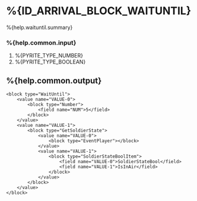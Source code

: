 # %{ID_ARRIVAL_BLOCK_WAITUNTIL}

%{help.waituntil.summary}

### %{help.common.input}

1. %{PYRITE_TYPE_NUMBER}
2. %{PYRITE_TYPE_BOOLEAN}

## %{help.common.output}

```
<block type="WaitUntil">
    <value name="VALUE-0">
        <block type="Number">
            <field name="NUM">5</field>
        </block>
    </value>
    <value name="VALUE-1">
        <block type="GetSoldierState">
            <value name="VALUE-0">
                <block type="EventPlayer"></block>
            </value>
            <value name="VALUE-1">
                <block type="SoldierStateBoolItem">
                    <field name="VALUE-0">SoldierStateBool</field>
                    <field name="VALUE-1">IsInAir</field>
                </block>
            </value>
        </block>
    </value>
</block>
```
